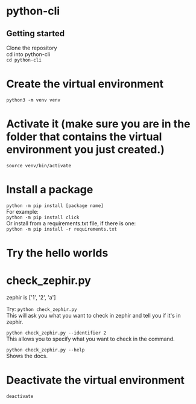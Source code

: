 # python-cli

## Getting started

Clone the repository  
cd into python-cli  
```cd python-cli```

# Create the virtual environment
```python3 -m venv venv```

# Activate it (make sure you are in the folder that contains the virtual environment you just created.)
```source venv/bin/activate```

# Install a package
```python -m pip install [package name]```  
For example:  
```python -m pip install click```  
Or install from a requirements.txt file, if there is one:  
```python -m pip install -r requirements.txt```

# Try the hello worlds

# check_zephir.py
zephir is ['1', '2', 'a']

Try:
```python check_zephir.py```  
This will ask you what you want to check in zephir and tell you if it's in zephir.

```python check_zephir.py --identifier 2```  
This allows you to specify what you want to check in the command.

```python check_zephir.py --help```  
Shows the docs.


# Deactivate the virtual environment
```deactivate```

